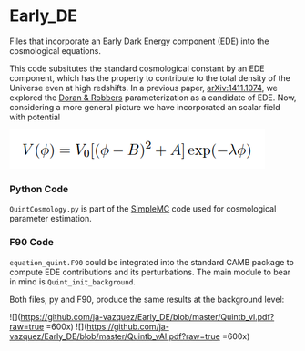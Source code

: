 # Early_DE
Files that incorporate an Early Dark Energy component
(EDE) into the cosmological equations.

This code subsitutes the standard cosmological constant by an 
EDE component, which has the property to contribute to the
total density of the Universe even at high redshifts.
In a previous paper, [arXiv:1411.1074](http://arxiv.org/abs/1411.1074), 
we explored the [Doran & Robbers](http://arxiv.org/abs/astro-ph/0601544)
parameterization as a candidate of EDE. Now, considering a more general
picture we have incorporated an scalar field with potential

![](Potential.jpg)


### Python Code

`QuintCosmology.py` is part of the [SimpleMC](https://github.com/ja-vazquez/SimpleMC) 
code used for cosmological parameter estimation.

### F90 Code
`equation_quint.F90` could be integrated into the standard CAMB package to 
compute EDE contributions and its perturbations.
The main module to bear in mind is `Quint_init_background`.


Both files, py and F90, produce the same results at the background level:

![](https://github.com/ja-vazquez/Early_DE/blob/master/Quintb_vl.pdf?raw=true =600x)
![](https://github.com/ja-vazquez/Early_DE/blob/master/Quintb_vAl.pdf?raw=true =600x) 



